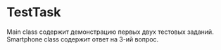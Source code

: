 # TestTask

Main class содержит демонстрацию первых двух тестовых заданий.
Smartphone class содержит ответ на 3-ий вопрос.
